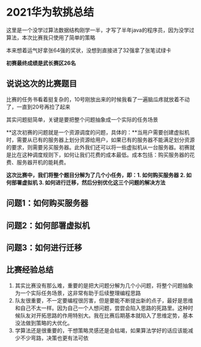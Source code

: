 # 2021华为软挑总结

这里是一个没学过算法数据结构刚学一半，才写了半年java的程序员，因为没学过算法，本次比赛我只使用了简单的策略

本来想着运气好拿张64强的奖状，没想到直接进了32强拿了张笔试绿卡

**初赛最终成绩是武长赛区26名**

## 说说这次的比赛题目

比赛的任务书看着挺复杂的，10号刚放出来的时候我看了一遍脑瓜疼就放着不动了，一直到20号再捡了起来

其实问题挺简单，关键是要把整个问题抽象成一个实际的任务场景

**这次初赛的问题就是一个资源调度的问题，具体的：**当用户需要创建虚拟机时，需要从已有的服务器上划分资源给用户，如果已有的服务器不能满足划分资源的要求，则需要另买服务器。此外我们还可以将一些虚拟机从一台服务器。初赛就是比在这种调度规则下，如何让我们花费的成本最低。成本包括：购买服务器的花费、服务器开机的能耗费。

**这次比赛中，我们将整个题目分解为了几个小任务，即：1. 如何购买服务器 2. 如何部署虚拟机 3. 如何进行迁移，然后分别优化这三个问题的解决方法**

## 问题1：如何购买服务器

## 问题2：如何部署虚拟机

## 问题3：如何进行迁移

## 比赛经验总结

1. 其实比赛没有那么难，重要的是把大问题分解为几个小问题，将整个问题抽象为一个实际任务场景，这非常有助于后续整理编程思路
2. 队友很重要，不一定要编程很厉害，但是要能不断提出新的点子，最好是思维和自己不太一样。因为自己一个人想问题，尝尝会陷入思路的死路里。这种时候队友对开拓思路的作用特别大。我在比赛后期基本就陷入了思维定势，基本没法做到策略的大优化。
3. 学算法还是很重要的，干想策略灵感还是会枯竭，如果算法学好的话应该能减少不少弯路，决策也更有法可依